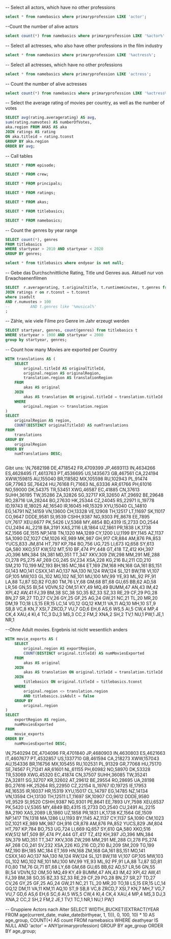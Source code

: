 -- Select all actors, which have no other professions
```SQL
select * from namebasics where primaryprofession LIKE 'actor';
```

--Count the number of alive actors
```SQL
select count(*) from namebasics where primaryprofession LIKE '%actor%' AND deathyear is null;
```

-- Select all actresses, who also have other professions in the film industry
```SQL
select * from namebasics where primaryprofession LIKE '%actress%';
```

-- Select all actresses, which have no other professions
```SQL
select * from namebasics where primaryprofession LIKE 'actress';
```

-- Count the number of alive actresses
```SQL
select count(*) from namebasics where primaryprofession LIKE '%actress%' AND deathyear is null;
```

-- Select the average rating of movies per country, as well as the number of votes
```SQL
SELECT avg(rating.averagerating) AS avg,
sum(rating.numvotes) AS numberOfVotes,
aka.region FROM AKAS AS aka
JOIN ratings AS rating
ON aka.titleid = rating.tconst
GROUP BY aka.region
ORDER BY avg;
```
-- Call tables
```SQL
SELECT * FROM episode;
```
```SQL
SELECT * FROM crew;
```
```SQL
SELECT * FROM principals;
```
```SQL
SELECT * FROM ratings;
```
```SQL
SELECT * FROM akas;
```
```SQL
SELECT * FROM titlebasics;
```
```SQL
SELECT * FROM namebasics;
```

-- Count the genres by year range
```SQL
SELECT count(*), genres
FROM titlebasics
WHERE startyear > 2010 AND startyear < 2020
GROUP BY genres;
```
```SQL
select * from titlebasics where endyear is not null;
```

-- Gebe das Durchschnittliche Rating, Title und Genres aus. Aktuell nur von Erwachsenenfilmen
```SQL
SELECT  r.averagerating, t.originaltitle, t.runtimeminutes, t.genres from titlebasics t
JOIN ratings r on r.tconst = t.tconst
where isadult
AND r.numvotes > 100
--         AND t.genres like '%musical%'
;
```

-- Zähle, wie viele Filme pro Genre im Jahr erzeugt werden
```SQL
SELECT startyear, genres, count(genres) from titlebasics t
WHERE startyear > 1900 AND startyear < 2000
group by startyear, genres;
```

-- Count how many Movies are exported per Country
```SQL
WITH translations AS (
    SELECT 
        original.titleId AS originalTitleId,
        original.region AS originalRegion,
        translation.region AS translationRegion
    FROM 
        akas AS original
    JOIN 
        akas AS translation ON original.titleId = translation.titleId
    WHERE 
        original.region <> translation.region
)
SELECT 
    originalRegion AS region,
    COUNT(DISTINCT originalTitleId) AS numTranslations
FROM 
    translations
GROUP BY 
    originalRegion
ORDER BY 
    numTranslations DESC;



```
Gibt uns:
\N,7682198
DE,4718542
FR,4709399
JP,4693113
IN,4634266
ES,4628495
IT,4613763
PT,4536695
US,1435673
GB,467561
CA,224194
XWW,159815
AU,155040
BR,118582
MX,105598
RU,102943
PL,91474
GR,77963
SE,76424
HU,76168
FI,71663
NL,63336
AR,61766
PH,61016
NO,59000
DK,54375
TR,53451
XWG,46587
EC,41885
CN,37613
SUHH,36195
TW,35286
ZA,32826
SG,32717
KR,32650
AT,29692
BE,29648
RO,28716
UA,28244
BG,27630
HK,25344
CZ,24045
RS,22971
IL,19778
ID,19743
IE,18025
AE,16540
IR,16045
HR,15329
XYU,15040
CL,14810
EG,14791
NZ,14159
VN,13600
CH,13328
VE,12908
TH,12517
LT,11697
SK,11017
CO,9647
DDDE,9581
SI,9539
CSHH,9387
NG,9303
PE,8678
EE,7895
UY,7617
XEU,6677
PK,5426
LV,5368
MY,4854
BD,4319
IS,2733
DO,2544
CU,2494
AL,2218
BA,2191
XAS,2116
LB,1864
UZ,1861
PR,1838
LK,1738
KZ,1566
GE,1515
NP,1418
TN,1320
MA,1289
CY,1200
LU,1199
BY,1145
AZ,1137
SA,1090
DZ,1027
CM,1026
KE,989
MK,987
GH,917
CR,884
AM,876
PA,853
YUCS,833
JM,814
HT,797
KP,784
BO,756
UG,725
LI,673
IQ,658
SY,613
QA,580
XKO,517
KW,512
MT,510
BF,474
PY,448
GT,418
TZ,412
KH,397
JO,396
MN,384
SN,381
MD,351
TT,347
XKV,309
ZW,298
MM,291
ME,288
CI,278
PS,275
AF,269
CG,245
SV,234
XSA,228
KG,216
BJ,211
CD,210
SM,210
TG,199
MZ,193
BH,185
MC,184
ET,169
ZM,168
HN,168
GA,161
BS,151
GI,143
MO,141
CSXX,141
AO,137
NA,130
NI,124
RW,124
SL,121
BW,118
VI,107
GP,105
MW,103
GL,102
MG,102
NE,101
MU,100
MV,99
YE,93
ML,92
PF,91
LA,88
TJ,87
SD,82
FO,80
TM,76
LY,68
GM,68
BT,68
GU,65
BB,62
AD,58
LR,56
GN,55
BI,54
VDVN,52
OM,51
KY,49
MQ,49
BUMM,47
AN,43
IM,42
XPI,42
AW,41
FJ,39
BM,38
SC,38
SO,35
BZ,33
SZ,33
RE,29
CF,29
PG,28
BN,27
SR,27
TD,27
CV,26
GY,25
GF,25
AG,24
GW,21
NC,21
TL,20
MR,20
DM,19
TO,18
LS,15
ER,15
LC,14
VG,12
GQ,12
KM,11
VA,11
AQ,10
MH,10
ST,9
SB,8
VC,8
KN,7
XSI,7
ZRCD,7
VU,7
GD,6
EH,6
AS,6
WS,5
AI,5
CW,4
MP,4
CK,4
XAU,4
KI,4
TC,3
DJ,3
MS,3
CC,2
FM,2
XNA,2
SH,2
TV,1
NU,1
PW,1
JE,1
NR,1

--Ohne Adult movies. Ergebnis ist nicht wesentlich anders
```SQL
WITH movie_exports AS (
    SELECT
        original.region AS exportRegion,
        COUNT(DISTINCT original.titleId) AS numMoviesExported
    FROM
        akas AS original
    JOIN
        akas AS translation ON original.titleId = translation.titleId
    JOIN
        titlebasics ON original.titleId = titlebasics.tconst
    WHERE
        original.region <> translation.region
        AND titlebasics.isAdult = false
    GROUP BY
        original.region
)
SELECT
    exportRegion AS region,
    numMoviesExported
FROM
    movie_exports
ORDER BY
    numMoviesExported DESC;
```

\N,7540294
DE,4704096
FR,4701840
JP,4680903
IN,4630803
ES,4621663
IT,4607677
PT,4532857
US,1337710
GB,461594
CA,218273
XWW,157043
AU,154336
BR,116756
MX,105455
RU,102531
PL,91329
GR,77068
HU,75170
SE,74567
FI,71241
AR,61601
NL,61155
PH,60982
NO,58970
DK,53328
TR,53069
XWG,45320
EC,41874
CN,37507
SUHH,36085
TW,35241
ZA,32811
SG,32707
KR,32602
AT,29612
BE,29554
RO,28695
UA,28198
BG,27616
HK,25264
RS,22950
CZ,22154
IL,19767
ID,19725
IE,17953
AE,16535
IR,16037
HR,15319
XYU,15017
CL,14797
EG,14785
NZ,14134
VN,13594
CH,13130
TH,12511
LT,11697
SK,10907
CO,9612
DDDE,9580
VE,9529
SI,9520
CSHH,9387
NG,9301
PE,8641
EE,7893
UY,7598
XEU,6537
PK,5420
LV,5365
MY,4849
BD,4315
IS,2733
DO,2540
CU,2491
AL,2215
BA,2190
XAS,2089
LB,1860
UZ,1858
PR,1831
LK,1738
KZ,1564
GE,1509
NP,1417
TN,1318
MA,1286
LU,1193
BY,1145
AZ,1137
CY,1137
SA,1090
CM,1023
DZ,1021
KE,989
MK,987
GH,916
CR,878
AM,876
PA,852
YUCS,829
JM,804
HT,797
KP,784
BO,753
UG,724
LI,669
IQ,657
SY,610
QA,580
XKO,516
KW,512
MT,509
BF,474
PY,444
GT,417
TZ,412
KH,397
JO,396
MN,384
SN,379
MD,351
TT,347
XKV,308
ZW,298
MM,291
ME,288
CI,278
PS,274
AF,268
CG,241
SV,232
XSA,226
KG,216
CD,210
BJ,209
SM,209
TG,199
MZ,190
BH,185
MC,184
ET,169
HN,168
ZM,168
GA,161
BS,151
MO,141
CSXX,140
AO,137
NA,130
NI,124
RW,124
SL,121
BW,118
VI,107
GP,105
MW,103
GL,102
MG,102
NE,101
MU,100
MV,99
YE,93
ML,92
PF,91
LA,88
TJ,87
SD,81
FO,80
TM,76
GI,71
BT,68
LY,68
GM,68
GU,65
BB,62
AD,57
LR,56
GN,55
BI,54
VDVN,52
OM,50
MQ,49
KY,49
BUMM,47
AN,43
IM,42
XPI,42
AW,41
FJ,39
BM,38
SO,35
BZ,33
SZ,33
RE,29
CF,29
PG,28
BN,27
SR,27
TD,27
CV,26
GY,25
GF,25
AG,24
GW,21
NC,21
TL,20
MR,20
TO,18
LS,15
ER,15
LC,14
GQ,12
DM,11
VA,11
KM,11
AQ,10
ST,9
SB,8
VC,8
ZRCD,7
XSI,7
KN,7
MH,7
VG,7
VU,7
GD,6
AS,6
EH,6
SC,6
AI,5
WS,5
CW,4
KI,4
CK,4
XAU,4
MP,4
MS,3
DJ,3
XNA,2
CC,2
SH,2
FM,2
JE,1
TV,1
TC,1
NR,1
NU,1
PW,1

-- Gruppiere Actors nach Alter
SELECT WIDTH_BUCKET(EXTRACT(YEAR FROM age(current_date, make_date(birthyear, 1, 1))), 0, 100, 10) * 10 AS age_group,
       COUNT(*) AS count
FROM namebasics
WHERE deathyear IS NULL
  AND 'actor' = ANY(primaryprofession)
GROUP BY age_group
ORDER BY age_group;
